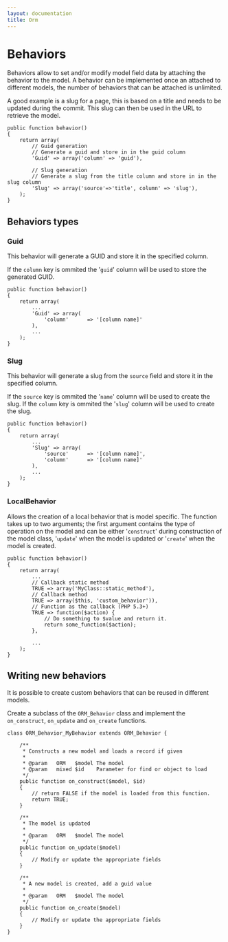```yaml
---
layout: documentation
title: Orm
---
```

# Behaviors

Behaviors allow to set and/or modify model field data by attaching the behavior to the model. A behavior can be implemented once an attached to different models, the number of behaviors that can be attached is unlimited.

A good example is a slug for a page, this is based on a title and needs to be updated during the commit. This slug can then be used in the URL to retrieve the model.

	public function behavior()
	{
		return array(
			// Guid generation
			// Generate a guid and store in in the guid column
			'Guid' => array('column' => 'guid'),
			
			// Slug generation
			// Generate a slug from the title column and store in in the slug column
			'Slug' => array('source'=>'title', column' => 'slug'),
		);
	}

## Behaviors types
### Guid

This behavior will generate a GUID and store it in the specified column.

If the `column` key is ommited the '`guid`' column will be used to store the generated GUID.

	public function behavior()
	{
		return array(
			...
			'Guid' => array(
				'column'      => '[column name]'
			),
			...
		);
	}

### Slug

This behavior will generate a slug from the `source` field and store it in the specified column. 

If the `source` key is ommited the '`name`' column will be used to create the slug. If the `column` key is ommited the '`slug`' column will be used to create the slug.

	public function behavior()
	{
		return array(
			...
			'Slug' => array(
				'source'      => '[column name]',
				'column'      => '[column name]'
			),
			...
		);
	}

### LocalBehavior

Allows the creation of a local behavior that is model specific.
The function takes up to two arguments; the first argument contains the type of operation on the model and can be either '`construct`' during construction of the model class, '`update`' when the model is updated or '`create`' when the model is created.

	public function behavior()
	{
		return array(
			...
			// Callback static method
			TRUE => array('MyClass::static_method'),
			// Callback method
			TRUE => array($this, 'custom_behavior')),
			// Function as the callback (PHP 5.3+)
			TRUE => function($action) {
				// Do something to $value and return it.
				return some_function($action);
			},

			...
		);
	}

## Writing new behaviors

It is possible to create custom behaviors that can be reused in different models.

Create a subclass of the `ORM_Behavior` class and implement the `on_construct`, `on_update` and `on_create` functions.

	class ORM_Behavior_MyBehavior extends ORM_Behavior {

		/**
		 * Constructs a new model and loads a record if given
		 *
		 * @param   ORM   $model The model
		 * @param   mixed $id    Parameter for find or object to load
		 */
		public function on_construct($model, $id)
		{
			// return FALSE if the model is loaded from this function.
			return TRUE;
		}

		/**
		 * The model is updated
		 *
		 * @param   ORM   $model The model
		 */
		public function on_update($model)
		{
			// Modify or update the appropriate fields
		}

		/**
		 * A new model is created, add a guid value
		 *
		 * @param   ORM   $model The model
		 */
		public function on_create($model)
		{
			// Modify or update the appropriate fields
		}
	}
